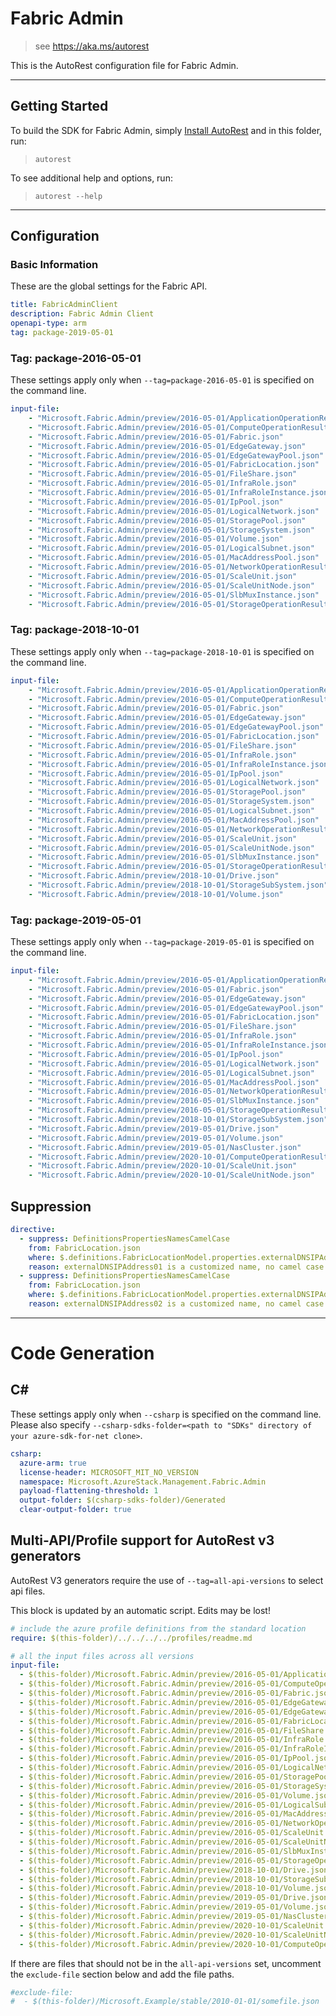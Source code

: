 # Fabric Admin

> see https://aka.ms/autorest

This is the AutoRest configuration file for Fabric Admin.

---
## Getting Started
To build the SDK for Fabric Admin, simply [Install AutoRest](https://aka.ms/autorest/install) and in this folder, run:

> `autorest`

To see additional help and options, run:

> `autorest --help`
---

## Configuration

### Basic Information
These are the global settings for the Fabric API.

``` yaml
title: FabricAdminClient
description: Fabric Admin Client
openapi-type: arm
tag: package-2019-05-01
```

### Tag: package-2016-05-01

These settings apply only when `--tag=package-2016-05-01` is specified on the command line.

``` yaml $(tag) == 'package-2016-05-01'
input-file:
    - "Microsoft.Fabric.Admin/preview/2016-05-01/ApplicationOperationResults.json"
    - "Microsoft.Fabric.Admin/preview/2016-05-01/ComputeOperationResults.json"
    - "Microsoft.Fabric.Admin/preview/2016-05-01/Fabric.json"
    - "Microsoft.Fabric.Admin/preview/2016-05-01/EdgeGateway.json"
    - "Microsoft.Fabric.Admin/preview/2016-05-01/EdgeGatewayPool.json"
    - "Microsoft.Fabric.Admin/preview/2016-05-01/FabricLocation.json"
    - "Microsoft.Fabric.Admin/preview/2016-05-01/FileShare.json"
    - "Microsoft.Fabric.Admin/preview/2016-05-01/InfraRole.json"
    - "Microsoft.Fabric.Admin/preview/2016-05-01/InfraRoleInstance.json"
    - "Microsoft.Fabric.Admin/preview/2016-05-01/IpPool.json"
    - "Microsoft.Fabric.Admin/preview/2016-05-01/LogicalNetwork.json"
    - "Microsoft.Fabric.Admin/preview/2016-05-01/StoragePool.json"
    - "Microsoft.Fabric.Admin/preview/2016-05-01/StorageSystem.json"
    - "Microsoft.Fabric.Admin/preview/2016-05-01/Volume.json"
    - "Microsoft.Fabric.Admin/preview/2016-05-01/LogicalSubnet.json"
    - "Microsoft.Fabric.Admin/preview/2016-05-01/MacAddressPool.json"
    - "Microsoft.Fabric.Admin/preview/2016-05-01/NetworkOperationResults.json"
    - "Microsoft.Fabric.Admin/preview/2016-05-01/ScaleUnit.json"
    - "Microsoft.Fabric.Admin/preview/2016-05-01/ScaleUnitNode.json"
    - "Microsoft.Fabric.Admin/preview/2016-05-01/SlbMuxInstance.json"
    - "Microsoft.Fabric.Admin/preview/2016-05-01/StorageOperationResults.json"
```

### Tag: package-2018-10-01

These settings apply only when `--tag=package-2018-10-01` is specified on the command line.

``` yaml $(tag) == 'package-2018-10-01'
input-file:
    - "Microsoft.Fabric.Admin/preview/2016-05-01/ApplicationOperationResults.json"
    - "Microsoft.Fabric.Admin/preview/2016-05-01/ComputeOperationResults.json"
    - "Microsoft.Fabric.Admin/preview/2016-05-01/Fabric.json"
    - "Microsoft.Fabric.Admin/preview/2016-05-01/EdgeGateway.json"
    - "Microsoft.Fabric.Admin/preview/2016-05-01/EdgeGatewayPool.json"
    - "Microsoft.Fabric.Admin/preview/2016-05-01/FabricLocation.json"
    - "Microsoft.Fabric.Admin/preview/2016-05-01/FileShare.json"
    - "Microsoft.Fabric.Admin/preview/2016-05-01/InfraRole.json"
    - "Microsoft.Fabric.Admin/preview/2016-05-01/InfraRoleInstance.json"
    - "Microsoft.Fabric.Admin/preview/2016-05-01/IpPool.json"
    - "Microsoft.Fabric.Admin/preview/2016-05-01/LogicalNetwork.json"
    - "Microsoft.Fabric.Admin/preview/2016-05-01/StoragePool.json"
    - "Microsoft.Fabric.Admin/preview/2016-05-01/StorageSystem.json"
    - "Microsoft.Fabric.Admin/preview/2016-05-01/LogicalSubnet.json"
    - "Microsoft.Fabric.Admin/preview/2016-05-01/MacAddressPool.json"
    - "Microsoft.Fabric.Admin/preview/2016-05-01/NetworkOperationResults.json"
    - "Microsoft.Fabric.Admin/preview/2016-05-01/ScaleUnit.json"
    - "Microsoft.Fabric.Admin/preview/2016-05-01/ScaleUnitNode.json"
    - "Microsoft.Fabric.Admin/preview/2016-05-01/SlbMuxInstance.json"
    - "Microsoft.Fabric.Admin/preview/2016-05-01/StorageOperationResults.json"
    - "Microsoft.Fabric.Admin/preview/2018-10-01/Drive.json"
    - "Microsoft.Fabric.Admin/preview/2018-10-01/StorageSubSystem.json"
    - "Microsoft.Fabric.Admin/preview/2018-10-01/Volume.json"
```

### Tag: package-2019-05-01

These settings apply only when `--tag=package-2019-05-01` is specified on the command line.

``` yaml $(tag) == 'package-2019-05-01'
input-file:
    - "Microsoft.Fabric.Admin/preview/2016-05-01/ApplicationOperationResults.json"
    - "Microsoft.Fabric.Admin/preview/2016-05-01/Fabric.json"
    - "Microsoft.Fabric.Admin/preview/2016-05-01/EdgeGateway.json"
    - "Microsoft.Fabric.Admin/preview/2016-05-01/EdgeGatewayPool.json"
    - "Microsoft.Fabric.Admin/preview/2016-05-01/FabricLocation.json"
    - "Microsoft.Fabric.Admin/preview/2016-05-01/FileShare.json"
    - "Microsoft.Fabric.Admin/preview/2016-05-01/InfraRole.json"
    - "Microsoft.Fabric.Admin/preview/2016-05-01/InfraRoleInstance.json"
    - "Microsoft.Fabric.Admin/preview/2016-05-01/IpPool.json"
    - "Microsoft.Fabric.Admin/preview/2016-05-01/LogicalNetwork.json"
    - "Microsoft.Fabric.Admin/preview/2016-05-01/LogicalSubnet.json"
    - "Microsoft.Fabric.Admin/preview/2016-05-01/MacAddressPool.json"
    - "Microsoft.Fabric.Admin/preview/2016-05-01/NetworkOperationResults.json"
    - "Microsoft.Fabric.Admin/preview/2016-05-01/SlbMuxInstance.json"
    - "Microsoft.Fabric.Admin/preview/2016-05-01/StorageOperationResults.json"
    - "Microsoft.Fabric.Admin/preview/2018-10-01/StorageSubSystem.json"
    - "Microsoft.Fabric.Admin/preview/2019-05-01/Drive.json"
    - "Microsoft.Fabric.Admin/preview/2019-05-01/Volume.json"
    - "Microsoft.Fabric.Admin/preview/2019-05-01/NasCluster.json"
    - "Microsoft.Fabric.Admin/preview/2020-10-01/ComputeOperationResults.json"
    - "Microsoft.Fabric.Admin/preview/2020-10-01/ScaleUnit.json"
    - "Microsoft.Fabric.Admin/preview/2020-10-01/ScaleUnitNode.json"
```

## Suppression
``` yaml
directive:
  - suppress: DefinitionsPropertiesNamesCamelCase
    from: FabricLocation.json
    where: $.definitions.FabricLocationModel.properties.externalDNSIPAddress01      
    reason: externalDNSIPAddress01 is a customized name, no camel case restriction needed.
  - suppress: DefinitionsPropertiesNamesCamelCase
    from: FabricLocation.json
    where: $.definitions.FabricLocationModel.properties.externalDNSIPAddress02      
    reason: externalDNSIPAddress02 is a customized name, no camel case restriction needed.
```

---
# Code Generation

## C#

These settings apply only when `--csharp` is specified on the command line.
Please also specify `--csharp-sdks-folder=<path to "SDKs" directory of your azure-sdk-for-net clone>`.

``` yaml $(csharp)
csharp:
  azure-arm: true
  license-header: MICROSOFT_MIT_NO_VERSION
  namespace: Microsoft.AzureStack.Management.Fabric.Admin
  payload-flattening-threshold: 1
  output-folder: $(csharp-sdks-folder)/Generated
  clear-output-folder: true
```

## Multi-API/Profile support for AutoRest v3 generators 

AutoRest V3 generators require the use of `--tag=all-api-versions` to select api files.

This block is updated by an automatic script. Edits may be lost!

``` yaml $(tag) == 'all-api-versions' /* autogenerated */
# include the azure profile definitions from the standard location
require: $(this-folder)/../../../../profiles/readme.md

# all the input files across all versions
input-file:
  - $(this-folder)/Microsoft.Fabric.Admin/preview/2016-05-01/ApplicationOperationResults.json
  - $(this-folder)/Microsoft.Fabric.Admin/preview/2016-05-01/ComputeOperationResults.json
  - $(this-folder)/Microsoft.Fabric.Admin/preview/2016-05-01/Fabric.json
  - $(this-folder)/Microsoft.Fabric.Admin/preview/2016-05-01/EdgeGateway.json
  - $(this-folder)/Microsoft.Fabric.Admin/preview/2016-05-01/EdgeGatewayPool.json
  - $(this-folder)/Microsoft.Fabric.Admin/preview/2016-05-01/FabricLocation.json
  - $(this-folder)/Microsoft.Fabric.Admin/preview/2016-05-01/FileShare.json
  - $(this-folder)/Microsoft.Fabric.Admin/preview/2016-05-01/InfraRole.json
  - $(this-folder)/Microsoft.Fabric.Admin/preview/2016-05-01/InfraRoleInstance.json
  - $(this-folder)/Microsoft.Fabric.Admin/preview/2016-05-01/IpPool.json
  - $(this-folder)/Microsoft.Fabric.Admin/preview/2016-05-01/LogicalNetwork.json
  - $(this-folder)/Microsoft.Fabric.Admin/preview/2016-05-01/StoragePool.json
  - $(this-folder)/Microsoft.Fabric.Admin/preview/2016-05-01/StorageSystem.json
  - $(this-folder)/Microsoft.Fabric.Admin/preview/2016-05-01/Volume.json
  - $(this-folder)/Microsoft.Fabric.Admin/preview/2016-05-01/LogicalSubnet.json
  - $(this-folder)/Microsoft.Fabric.Admin/preview/2016-05-01/MacAddressPool.json
  - $(this-folder)/Microsoft.Fabric.Admin/preview/2016-05-01/NetworkOperationResults.json
  - $(this-folder)/Microsoft.Fabric.Admin/preview/2016-05-01/ScaleUnit.json
  - $(this-folder)/Microsoft.Fabric.Admin/preview/2016-05-01/ScaleUnitNode.json
  - $(this-folder)/Microsoft.Fabric.Admin/preview/2016-05-01/SlbMuxInstance.json
  - $(this-folder)/Microsoft.Fabric.Admin/preview/2016-05-01/StorageOperationResults.json
  - $(this-folder)/Microsoft.Fabric.Admin/preview/2018-10-01/Drive.json
  - $(this-folder)/Microsoft.Fabric.Admin/preview/2018-10-01/StorageSubSystem.json
  - $(this-folder)/Microsoft.Fabric.Admin/preview/2018-10-01/Volume.json
  - $(this-folder)/Microsoft.Fabric.Admin/preview/2019-05-01/Drive.json
  - $(this-folder)/Microsoft.Fabric.Admin/preview/2019-05-01/Volume.json
  - $(this-folder)/Microsoft.Fabric.Admin/preview/2019-05-01/NasCluster.json
  - $(this-folder)/Microsoft.Fabric.Admin/preview/2020-10-01/ScaleUnit.json
  - $(this-folder)/Microsoft.Fabric.Admin/preview/2020-10-01/ScaleUnitNode.json
  - $(this-folder)/Microsoft.Fabric.Admin/preview/2020-10-01/ComputeOperationResults.json

```

If there are files that should not be in the `all-api-versions` set, 
uncomment the  `exclude-file` section below and add the file paths.

``` yaml $(tag) == 'all-api-versions'
#exclude-file: 
#  - $(this-folder)/Microsoft.Example/stable/2010-01-01/somefile.json
```
